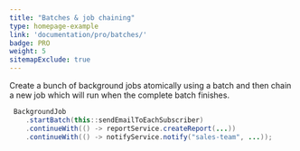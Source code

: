 ```yaml
---
title: "Batches & job chaining"
type: homepage-example
link: 'documentation/pro/batches/'
badge: PRO
weight: 5
sitemapExclude: true
---
```

Create a bunch of background jobs atomically using a batch and then chain a new job which will run when the complete batch finishes.

```java
 BackgroundJob
    .startBatch(this::sendEmailToEachSubscriber)
    .continueWith(() -> reportService.createReport(...))
    .continueWith(() -> notifyService.notify("sales-team", ...));
```